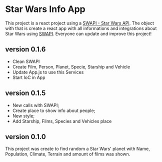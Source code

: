 # Star Wars Info App

This project is a react project using a [SWAPI - Star Wars API](https://swapi.co/). The object with that is create a react app with all informations and integrations about Star Wars using [SWAPI](https://swapi.co/). Everyone can update and improve this project!

## version 0.1.6
 - Clean SWAPI
 - Create Film, Person, Planet, Specie, Starship and Vehicle
 - Update App.js to use this Services
 - Start IoC in App

## version 0.1.5
 - New calls with SWAPI;
 - Create place to show info about people;
 - New style;
 - Add Starship, Films, Species and Vehicles place


## version 0.1.0
This project was create to find random a Star Wars' planet with Name, Population, Climate, Terrain and amount of films was shown.

